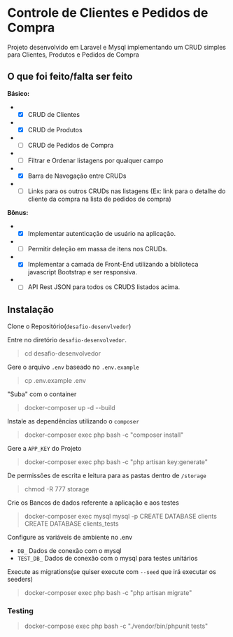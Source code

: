 
# Controle de Clientes e Pedidos de Compra

Projeto desenvolvido em Laravel e Mysql implementando um CRUD simples para Clientes, Produtos e Pedidos de Compra

## O que foi feito/falta ser feito

**Básico:**
-  - [x] CRUD de Clientes
-  - [x] CRUD de Produtos
-  - [ ] CRUD de Pedidos de Compra
-  - [ ] Filtrar e Ordenar listagens por qualquer campo
-  - [x] Barra de Navegação entre CRUDs
-  - [ ] Links para os outros CRUDs nas listagens (Ex: link para o detalhe do cliente da compra na lista de pedidos de compra)

**Bônus:**
-  - [x] Implementar autenticação de usuário na aplicação.
-  - [ ] Permitir deleção em massa de itens nos CRUDs.
-  - [x] Implementar a camada de Front-End utilizando a biblioteca javascript Bootstrap e ser responsiva.
-  - [ ] API Rest JSON para todos os CRUDS listados acima.

## Instalação

Clone o Repositório(`desafio-desenvlvedor`)  

Entre no diretório `desafio-desenvolvedor`.

> cd desafio-desenvolvedor

Gere o arquivo `.env` baseado no `.env.example`

> cp .env.example .env

"Suba" com o container

> docker-composer up -d --build

Instale as dependências utilizando o `composer`
> docker-composer exec php bash -c "composer install"

Gere a `APP_KEY` do Projeto
> docker-composer exec php bash -c "php artisan key:generate"

De permissões de escrita e leitura para as pastas dentro de `/storage` 
> chmod -R 777 storage

Crie os Bancos de dados referente a aplicação e aos testes
> docker-composer exec mysql mysql -p
> CREATE DATABASE clients
> CREATE DATABASE clients_tests

Configure as variáveis de ambiente no .env
* `DB_` Dados de conexão com o mysql
* `TEST_DB_` Dados de conexão com o mysql para testes unitários

Execute as migrations(se quiser execute com `--seed` que irá executar os seeders)
> docker-composer exec php bash -c "php artisan migrate"


### Testing  

>docker-compose exec php bash -c "./vendor/bin/phpunit tests"
